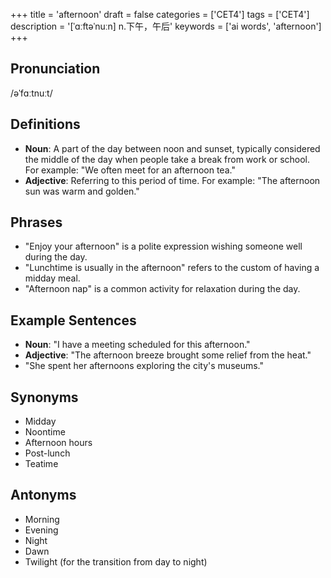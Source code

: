 +++
title = 'afternoon'
draft = false
categories = ['CET4']
tags = ['CET4']
description = '[ˈɑːftəˈnuːn] n.下午，午后'
keywords = ['ai words', 'afternoon']
+++

## Pronunciation
/əˈfɑːtnuːt/

## Definitions
- **Noun**: A part of the day between noon and sunset, typically considered the middle of the day when people take a break from work or school. For example: "We often meet for an afternoon tea."
- **Adjective**: Referring to this period of time. For example: "The afternoon sun was warm and golden."

## Phrases
- "Enjoy your afternoon" is a polite expression wishing someone well during the day.
- "Lunchtime is usually in the afternoon" refers to the custom of having a midday meal.
- "Afternoon nap" is a common activity for relaxation during the day.

## Example Sentences
- **Noun**: "I have a meeting scheduled for this afternoon."
- **Adjective**: "The afternoon breeze brought some relief from the heat."
- "She spent her afternoons exploring the city's museums."

## Synonyms
- Midday
- Noontime
- Afternoon hours
- Post-lunch
- Teatime

## Antonyms
- Morning
- Evening
- Night
- Dawn
- Twilight (for the transition from day to night)
